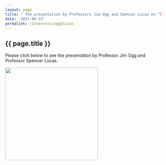 ```yaml
---
layout: page  
title: " The presentation by Professors Jim Ogg and Spencer Lucas on "Spiking the Geologic Calendar: GSSPs and Their Challenges""  
date: '2023-04-13'  
permalink: /Interests/ogg&lucas  
---
```


## {{ page.title }}

Please click below to see the presentation by Professor Jim Ogg and Professor Spencer Lucas.

[<img src="https://stratigraphy.org/subcommission-permian/images/Ogg Lucas talk.jpg" alt="" style="width:300px" />](https://youtu.be/W1bGoYj3oiE) 
